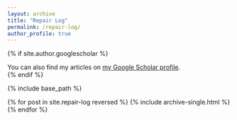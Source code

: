 ```yaml
---
layout: archive
title: "Repair Log"
permalink: /repair-log/
author_profile: true
---
```


{% if site.author.googlescholar %}
  <div class="wordwrap">You can also find my articles on <a href="{{site.author.googlescholar}}">my Google Scholar profile</a>.</div>
{% endif %}

{% include base_path %}

{% for post in site.repair-log reversed %}
  {% include archive-single.html %}
{% endfor %}
